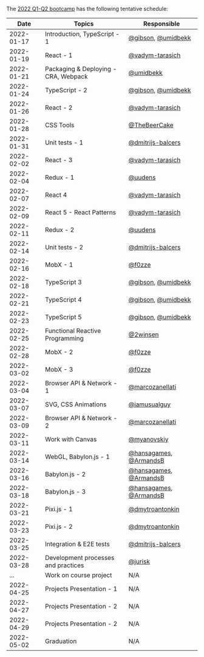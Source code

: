 The [2022 Q1-Q2 bootcamp](https://typescript-bootcamp.evolution.com/) has the following tentative schedule:

| Date       | Topics                                   | Responsible                                                                    |
|------------|------------------------------------------|--------------------------------------------------------------------------------|
| 2022-01-17 | Introduction, TypeScript - 1             | [@gibson](https://github.com/gibson), [@umidbekk](https://github.com/umidbekk) |
| 2022-01-19 | React - 1                                | [@vadym-tarasich](https://github.com/vadym-tarasich)                           |
| 2022-01-21 | Packaging & Deploying - CRA, Webpack     | [@umidbekk](https://github.com/umidbekk)                                       |
| 2022-01-24 | TypeScript - 2                           | [@gibson](https://github.com/gibson), [@umidbekk](https://github.com/umidbekk) |
| 2022-01-26 | React - 2                                | [@vadym-tarasich](https://github.com/vadym-tarasich)                           |
| 2022-01-28 | CSS Tools                                | [@TheBeerCake](https://github.com/TheBeerCake)                                 |
| 2022-01-31 | Unit tests - 1                           | [@dmitrijs-balcers](https://github.com/dmitrijs-balcers)                       |
| 2022-02-02 | React - 3                                | [@vadym-tarasich](https://github.com/vadym-tarasich)                           |
| 2022-02-04 | Redux - 1                                | [@uudens](https://github.com/uudens)                                           |
| 2022-02-07 | React 4                                  | [@vadym-tarasich](https://github.com/vadym-tarasich)                           |
| 2022-02-09 | React 5 - React Patterns                 | [@vadym-tarasich](https://github.com/vadym-tarasich)                           |
| 2022-02-11 | Redux - 2                                | [@uudens](https://github.com/uudens)                                           |
| 2022-02-14 | Unit tests - 2                           | [@dmitrijs-balcers](https://github.com/dmitrijs-balcers)                       |
| 2022-02-16 | MobX - 1                                 | [@f0zze](https://github.com/f0zze)                                             |
| 2022-02-18 | TypeScript 3                             | [@gibson](https://github.com/gibson), [@umidbekk](https://github.com/umidbekk) |
| 2022-02-21 | TypeScript 4                             | [@gibson](https://github.com/gibson), [@umidbekk](https://github.com/umidbekk) |
| 2022-02-23 | TypeScript 5                             | [@gibson](https://github.com/gibson), [@umidbekk](https://github.com/umidbekk) |
| 2022-02-25 | Functional Reactive Programming          | [@2winsen](https://github.com/2winsen)                                         |
| 2022-02-28 | MobX - 2                                 | [@f0zze](https://github.com/f0zze)                                             |
| 2022-03-02 | MobX - 3                                 | [@f0zze](https://github.com/f0zze)                                             |
| 2022-03-04 | Browser API & Network - 1                | [@marcozanellati](https://github.com/marcozanellati)                           |
| 2022-03-07 | SVG, CSS Animations                      | [@iamusualguy](https://github.com/iamusualguy)                                 |
| 2022-03-09 | Browser API & Network - 2                | [@marcozanellati](https://github.com/marcozanellati)                           |
| 2022-03-11 | Work with Canvas                         | [@myanovskiy](https://github.com/myanovskiy)                                   |
| 2022-03-14 | WebGL, Babylon.js - 1                    | [@hansagames](https://github.com/hansagames), [@ArmandsB](https://github.com/ArmandsB)                                   |
| 2022-03-16 | Babylon.js - 2                           | [@hansagames](https://github.com/hansagames), [@ArmandsB](https://github.com/ArmandsB)                                   |
| 2022-03-18 | Babylon.js - 3                           | [@hansagames](https://github.com/hansagames), [@ArmandsB](https://github.com/ArmandsB)                                   |
| 2022-03-21 | Pixi.js - 1                              | [@dmytroantonkin](https://github.com/dmytroantonkin)                           |
| 2022-03-23 | Pixi.js - 2                              | [@dmytroantonkin](https://github.com/dmytroantonkin)                           |
| 2022-03-25 | Integration & E2E tests                  | [@dmitrijs-balcers](https://github.com/dmitrijs-balcers)                       |
| 2022-03-28 | Development processes and practices      | [@jurisk](https://github.com/jurisk)                                           |
| ...        | Work on course project                   | N/A                                                                            |
| 2022-04-25 | Projects Presentation - 1                | N/A                                                                            |
| 2022-04-27 | Projects Presentation - 2                | N/A                                                                            |
| 2022-04-29 | Projects Presentation - 2                | N/A                                                                            |
| 2022-05-02 | Graduation                               | N/A                                                                            |
